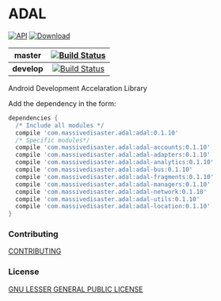 # ADAL
[![API](https://img.shields.io/badge/API-16%2B-green.svg?style=flat)](https://android-arsenal.com/api?level=16)
[ ![Download](https://api.bintray.com/packages/massivedisaster/maven/adal/images/download.svg) ](https://bintray.com/massivedisaster/maven/adal/_latestVersion)

| master        | [![Build Status](https://travis-ci.org/massivedisaster/ADAL.svg?branch=master)](https://travis-ci.org/massivedisaster/ADAL)  |
| ------------- |:-------------:| 
| **develop**   | [![Build Status](https://travis-ci.org/massivedisaster/ADAL.svg?branch=develop)](https://travis-ci.org/massivedisaster/ADAL) |  

Android Development Accelaration Library

Add the dependency in the form:
```gradle
dependencies {
  /* Include all modules */
  compile 'com.massivedisaster.adal:adal:0.1.10'
  /* Specific modules*/
  compile 'com.massivedisaster.adal:adal-accounts:0.1.10'
  compile 'com.massivedisaster.adal:adal-adapters:0.1.10'
  compile 'com.massivedisaster.adal:adal-analytics:0.1.10'
  compile 'com.massivedisaster.adal:adal-bus:0.1.10'
  compile 'com.massivedisaster.adal:adal-fragments:0.1.10'
  compile 'com.massivedisaster.adal:adal-managers:0.1.10'
  compile 'com.massivedisaster.adal:adal-network:0.1.10'
  compile 'com.massivedisaster.adal:adal-utils:0.1.10'
  compile 'com.massivedisaster.adal:adal-location:0.1.10'
}
```

### Contributing
[CONTRIBUTING](CONTRIBUTING.md)

### License
[GNU LESSER GENERAL PUBLIC LICENSE](LICENSE.md)
